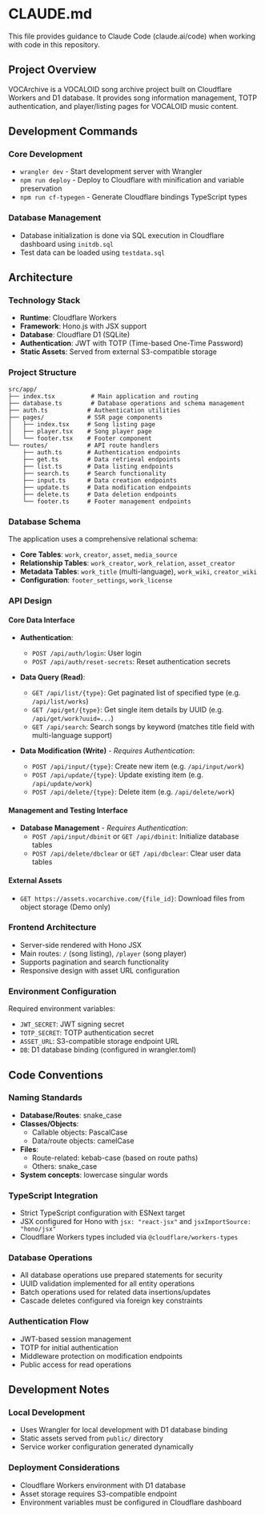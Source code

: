 # CLAUDE.md

This file provides guidance to Claude Code (claude.ai/code) when working with code in this repository.

## Project Overview

VOCArchive is a VOCALOID song archive project built on Cloudflare Workers and D1 database. It provides song information management, TOTP authentication, and player/listing pages for VOCALOID music content.

## Development Commands

### Core Development
- `wrangler dev` - Start development server with Wrangler
- `npm run deploy` - Deploy to Cloudflare with minification and variable preservation
- `npm run cf-typegen` - Generate Cloudflare bindings TypeScript types

### Database Management
- Database initialization is done via SQL execution in Cloudflare dashboard using `initdb.sql`
- Test data can be loaded using `testdata.sql`

## Architecture

### Technology Stack
- **Runtime**: Cloudflare Workers
- **Framework**: Hono.js with JSX support
- **Database**: Cloudflare D1 (SQLite)
- **Authentication**: JWT with TOTP (Time-based One-Time Password)
- **Static Assets**: Served from external S3-compatible storage

### Project Structure
```
src/app/
├── index.tsx          # Main application and routing
├── database.ts        # Database operations and schema management
├── auth.ts           # Authentication utilities
├── pages/            # SSR page components
│   ├── index.tsx     # Song listing page
│   ├── player.tsx    # Song player page
│   └── footer.tsx    # Footer component
└── routes/           # API route handlers
    ├── auth.ts       # Authentication endpoints
    ├── get.ts        # Data retrieval endpoints
    ├── list.ts       # Data listing endpoints
    ├── search.ts     # Search functionality
    ├── input.ts      # Data creation endpoints
    ├── update.ts     # Data modification endpoints
    ├── delete.ts     # Data deletion endpoints
    └── footer.ts     # Footer management endpoints
```

### Database Schema
The application uses a comprehensive relational schema:
- **Core Tables**: `work`, `creator`, `asset`, `media_source`
- **Relationship Tables**: `work_creator`, `work_relation`, `asset_creator`
- **Metadata Tables**: `work_title` (multi-language), `work_wiki`, `creator_wiki`
- **Configuration**: `footer_settings`, `work_license`

### API Design

#### Core Data Interface
- **Authentication**:
  - `POST /api/auth/login`: User login
  - `POST /api/auth/reset-secrets`: Reset authentication secrets

- **Data Query (Read)**:
  - `GET /api/list/{type}`: Get paginated list of specified type (e.g. `/api/list/works`)
  - `GET /api/get/{type}`: Get single item details by UUID (e.g. `/api/get/work?uuid=...`)
  - `GET /api/search`: Search songs by keyword (matches title field with multi-language support)

- **Data Modification (Write)** - *Requires Authentication*:
  - `POST /api/input/{type}`: Create new item (e.g. `/api/input/work`)
  - `POST /api/update/{type}`: Update existing item (e.g. `/api/update/work`)
  - `POST /api/delete/{type}`: Delete item (e.g. `/api/delete/work`)

#### Management and Testing Interface
- **Database Management** - *Requires Authentication*:
  - `POST /api/input/dbinit` or `GET /api/dbinit`: Initialize database tables
  - `POST /api/delete/dbclear` or `GET /api/dbclear`: Clear user data tables

#### External Assets
- `GET https://assets.vocarchive.com/{file_id}`: Download files from object storage (Demo only)

### Frontend Architecture
- Server-side rendered with Hono JSX
- Main routes: `/` (song listing), `/player` (song player)
- Supports pagination and search functionality
- Responsive design with asset URL configuration

### Environment Configuration
Required environment variables:
- `JWT_SECRET`: JWT signing secret
- `TOTP_SECRET`: TOTP authentication secret
- `ASSET_URL`: S3-compatible storage endpoint URL
- `DB`: D1 database binding (configured in wrangler.toml)

## Code Conventions

### Naming Standards
- **Database/Routes**: snake_case
- **Classes/Objects**: 
  - Callable objects: PascalCase
  - Data/route objects: camelCase
- **Files**: 
  - Route-related: kebab-case (based on route paths)
  - Others: snake_case
- **System concepts**: lowercase singular words

### TypeScript Integration
- Strict TypeScript configuration with ESNext target
- JSX configured for Hono with `jsx: "react-jsx"` and `jsxImportSource: "hono/jsx"`
- Cloudflare Workers types included via `@cloudflare/workers-types`

### Database Operations
- All database operations use prepared statements for security
- UUID validation implemented for all entity operations
- Batch operations used for related data insertions/updates
- Cascade deletes configured via foreign key constraints

### Authentication Flow
- JWT-based session management
- TOTP for initial authentication
- Middleware protection on modification endpoints
- Public access for read operations

## Development Notes

### Local Development
- Uses Wrangler for local development with D1 database binding
- Static assets served from `public/` directory
- Service worker configuration generated dynamically

### Deployment Considerations
- Cloudflare Workers environment with D1 database
- Asset storage requires S3-compatible endpoint
- Environment variables must be configured in Cloudflare dashboard